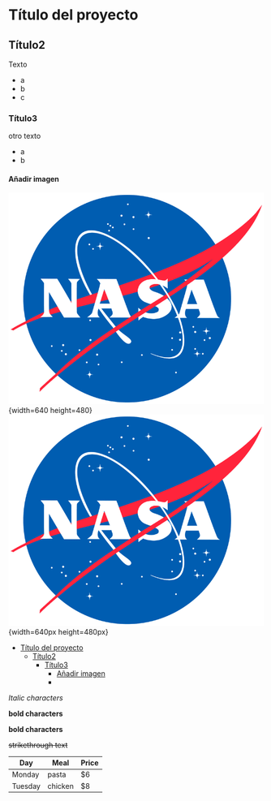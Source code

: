 # Título del proyecto
## Título2
Texto
* a
* b
* c
### Título3
otro texto
+ a
+ b
#### Añadir imagen
![Image text](logotipo.webp){width=640 height=480}
![text](logotipo.webp){width=640px height=480px}

- [Título del proyecto](#título-del-proyecto)
  - [Título2](#título2)
    - [Título3](#título3)
      - [Añadir imagen](#añadir-imagen)
      - 
_Italic characters_

**bold characters**

__bold characters__

~~strikethrough text~~

| Day     | Meal    | Price |
| --------|---------|-------|
| Monday  | pasta   | $6    |
| Tuesday | chicken | $8    |
